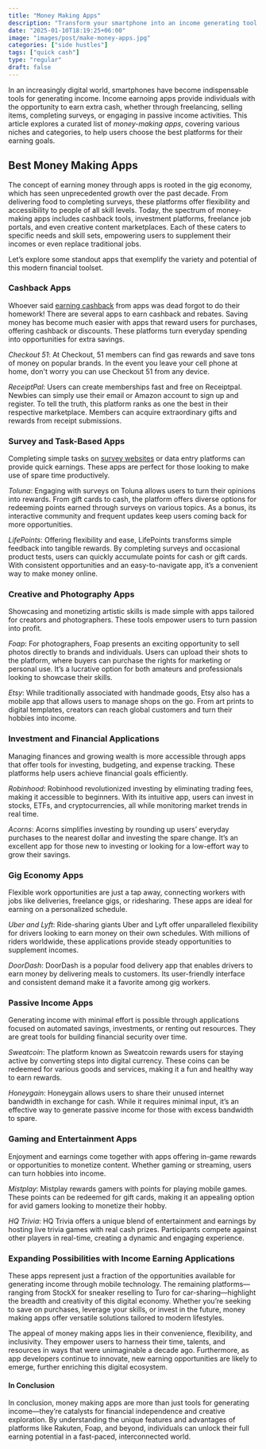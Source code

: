 ```yaml
---
title: "Money Making Apps"
description: "Transform your smartphone into an income generating tool. Explore top app niches, benefits, challenges, and tips for maximizing earnings."
date: "2025-01-10T18:19:25+06:00"
image: "images/post/make-money-apps.jpg"
categories: ["side hustles"]
tags: ["quick cash"]
type: "regular"
draft: false
---
```


In an increasingly digital world, smartphones have become indispensable tools for generating income. Income earnoing apps provide individuals with the opportunity to earn extra cash, whether through freelancing, selling items, completing surveys, or engaging in passive income activities. This article explores a curated list of _money-making apps_, covering various niches and categories, to help users choose the best platforms for their earning goals.

## Best Money Making Apps

The concept of earning money through apps is rooted in the gig economy, which has seen unprecedented growth over the past decade. From delivering food to completing surveys, these platforms offer flexibility and accessibility to people of all skill levels. Today, the spectrum of money-making apps includes cashback tools, investment platforms, freelance job portals, and even creative content marketplaces. Each of these caters to specific needs and skill sets, empowering users to supplement their incomes or even replace traditional jobs.

Let’s explore some standout apps that exemplify the variety and potential of this modern financial toolset.

### Cashback Apps

Whoever said [earning cashback](/blog/earn-cash-back/) from apps was dead forgot to do their homework! There are several apps to earn cashback and rebates. Saving money has become much easier with apps that reward users for purchases, offering cashback or discounts. These platforms turn everyday spending into opportunities for extra savings.

_Checkout 51_: At Checkout, 51 members can find gas rewards and save tons of money on popular brands. In the event you leave your cell phone at home, don't worry you can use Checkout 51 from any device.

_ReceiptPal_: Users can create memberships fast and free on Receiptpal. Newbies can simply use their email or Amazon account to sign up and register. To tell the truth, this platform ranks as one the best in their respective marketplace. Members can acquire extraordinary gifts and rewards from receipt submissions.

### Survey and Task-Based Apps

Completing simple tasks on [survey websites](/blog/best-survey-sites/) or data entry platforms can provide quick earnings. These apps are perfect for those looking to make use of spare time productively.

_Toluna_: Engaging with surveys on Toluna allows users to turn their opinions into rewards. From gift cards to cash, the platform offers diverse options for redeeming points earned through surveys on various topics. As a bonus, its interactive community and frequent updates keep users coming back for more opportunities.

_LifePoints_: Offering flexibility and ease, LifePoints transforms simple feedback into tangible rewards. By completing surveys and occasional product tests, users can quickly accumulate points for cash or gift cards. With consistent opportunities and an easy-to-navigate app, it’s a convenient way to make money online.

### Creative and Photography Apps

Showcasing and monetizing artistic skills is made simple with apps tailored for creators and photographers. These tools empower users to turn passion into profit.

_Foap_: For photographers, Foap presents an exciting opportunity to sell photos directly to brands and individuals. Users can upload their shots to the platform, where buyers can purchase the rights for marketing or personal use. It’s a lucrative option for both amateurs and professionals looking to showcase their skills.

_Etsy_: While traditionally associated with handmade goods, Etsy also has a mobile app that allows users to manage shops on the go. From art prints to digital templates, creators can reach global customers and turn their hobbies into income.

### Investment and Financial Applications

Managing finances and growing wealth is more accessible through apps that offer tools for investing, budgeting, and expense tracking. These platforms help users achieve financial goals efficiently.

_Robinhood_: Robinhood revolutionized investing by eliminating trading fees, making it accessible to beginners. With its intuitive app, users can invest in stocks, ETFs, and cryptocurrencies, all while monitoring market trends in real time.

_Acorns_: Acorns simplifies investing by rounding up users’ everyday purchases to the nearest dollar and investing the spare change. It’s an excellent app for those new to investing or looking for a low-effort way to grow their savings.

### Gig Economy Apps

Flexible work opportunities are just a tap away, connecting workers with jobs like deliveries, freelance gigs, or ridesharing. These apps are ideal for earning on a personalized schedule.

_Uber and Lyft_: Ride-sharing giants Uber and Lyft offer unparalleled flexibility for drivers looking to earn money on their own schedules. With millions of riders worldwide, these applications provide steady opportunities to supplement incomes.

_DoorDash_: DoorDash is a popular food delivery app that enables drivers to earn money by delivering meals to customers. Its user-friendly interface and consistent demand make it a favorite among gig workers.

### Passive Income Apps

Generating income with minimal effort is possible through applications focused on automated savings, investments, or renting out resources. They are great tools for building financial security over time.

_Sweatcoin_: The platform known as Sweatcoin rewards users for staying active by converting steps into digital currency. These coins can be redeemed for various goods and services, making it a fun and healthy way to earn rewards.

_Honeygain_: Honeygain allows users to share their unused internet bandwidth in exchange for cash. While it requires minimal input, it’s an effective way to generate passive income for those with excess bandwidth to spare.

### Gaming and Entertainment Apps

Enjoyment and earnings come together with apps offering in-game rewards or opportunities to monetize content. Whether gaming or streaming, users can turn hobbies into income.

_Mistplay_: Mistplay rewards gamers with points for playing mobile games. These points can be redeemed for gift cards, making it an appealing option for avid gamers looking to monetize their hobby.

_HQ Trivia_: HQ Trivia offers a unique blend of entertainment and earnings by hosting live trivia games with real cash prizes. Participants compete against other players in real-time, creating a dynamic and engaging experience.

### Expanding Possibilities with Income Earning Applications

These apps represent just a fraction of the opportunities available for generating income through mobile technology. The remaining platforms—ranging from StockX for sneaker reselling to Turo for car-sharing—highlight the breadth and creativity of this digital economy. Whether you’re seeking to save on purchases, leverage your skills, or invest in the future, money making apps offer versatile solutions tailored to modern lifestyles.

The appeal of money making apps lies in their convenience, flexibility, and inclusivity. They empower users to harness their time, talents, and resources in ways that were unimaginable a decade ago. Furthermore, as app developers continue to innovate, new earning opportunities are likely to emerge, further enriching this digital ecosystem.

#### In Conclusion

In conclusion, money making apps are more than just tools for generating income—they’re catalysts for financial independence and creative exploration. By understanding the unique features and advantages of platforms like Rakuten, Foap, and beyond, individuals can unlock their full earning potential in a fast-paced, interconnected world.
